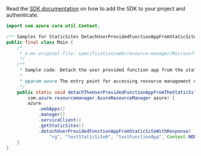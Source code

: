 Read the [SDK documentation](https://github.com/Azure/azure-sdk-for-java/blob/azure-resourcemanager_2.13.0/sdk/resourcemanager/azure-resourcemanager/README.md) on how to add the SDK to your project and authenticate.

```java
import com.azure.core.util.Context;

/** Samples for StaticSites DetachUserProvidedFunctionAppFromStaticSite. */
public final class Main {
    /*
     * x-ms-original-file: specification/web/resource-manager/Microsoft.Web/stable/2021-03-01/examples/DetachUserProvidedFunctionAppFromStaticSite.json
     */
    /**
     * Sample code: Detach the user provided function app from the static site.
     *
     * @param azure The entry point for accessing resource management APIs in Azure.
     */
    public static void detachTheUserProvidedFunctionAppFromTheStaticSite(
        com.azure.resourcemanager.AzureResourceManager azure) {
        azure
            .webApps()
            .manager()
            .serviceClient()
            .getStaticSites()
            .detachUserProvidedFunctionAppFromStaticSiteWithResponse(
                "rg", "testStaticSite0", "testFunctionApp", Context.NONE);
    }
}
```
